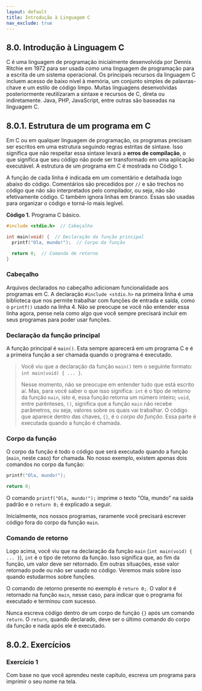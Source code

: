 ```yaml
---
layout: default
title: Introdução à Linguagem C
nav_exclude: true
---
```


## 8.0. Introdução à Linguagem C

C é uma linguagem de programação inicialmente desenvolvida por Dennis Ritchie em 1972 para ser usada como uma linguagem de programação para a escrita de um sistema operacional. Os principais recursos da linguagem C incluem acesso de baixo nível à memória, um conjunto simples de palavras-chave e um estilo de código limpo. Muitas linguagens desenvolvidas posteriormente reutilizaram a sintaxe e recursos de C, direta ou indiretamente. Java, PHP, JavaScript, entre outras são baseadas na linguagem C.

## 8.0.1. Estrutura de um programa em C

Em C ou em qualquer linguagem de programação, os programas precisam ser escritos em uma estrutura seguindo regras estritas de sintaxe. Isso significa que não respeitar essa sintaxe levará a **erros de compilação**, o que significa que seu código não pode ser transformado em uma aplicação executável. A estrutura de um programa em C é mostrada no Código 1.

A função de cada linha é indicada em um comentário e detalhada logo abaixo do código. Comentários são precedidos por `//` e são trechos no código que não são interpretados pelo compilador, ou seja, não são efetivamente código. C também ignora linhas em branco. Essas são usadas para organizar o código e torná-lo mais legível.

**Código 1.** Programa C básico.

```c
#include <stdio.h>  // Cabeçalho

int main(void) {  // Declaração da função principal
  printf("Ola, mundo!");  // Corpo da função

  return 0;  // Comando de retorno
}
```

### Cabeçalho

Arquivos declarados no cabeçalho adicionam funcionalidade aos programas em C. A declaração `#include <stdio.h>` na primeira linha é uma biblioteca que nos permite trabalhar com funções de entrada e saída, como o `printf()` usado na linha 4. Não se preocupe se você não entender essa linha agora, pense nela como algo que você sempre precisará incluir em seus programas para poder usar funções.

### Declaração da função principal

A função principal é `main()`. Esta sempre aparecerá em um programa C e é a primeira função a ser chamada quando o programa é executado.

> Você viu que a declaração da função `main()` tem o seguinte formato: `int main(void) { ... }`.
>
> Nesse momento, não se preocupe em entender tudo que está escrito aí. Mas, para você saber o que isso significa: `int` é o tipo de retorno da função `main`, isto é, essa função retorna um número inteiro; `void`, entre parênteses, `()`, significa que a função `main` não recebe parâmetros, ou seja, valores sobre os quais vai trabalhar.
> O código que aparece dentro das chaves, `{}`, é o _corpo da função_. Essa parte é executada quando a função é chamada.

### Corpo da função

O corpo da função é todo o código que será executado quando a função (`main`, neste caso) for chamada. No nosso exemplo, existem apenas dois comandos no corpo da função:

```c
printf("Ola, mundo!");

return 0;
```

O comando `printf("Ola, mundo!");` imprime o texto "Ola, mundo" na saída padrão e o `return 0;` é explicado a seguir.

Inicialmente, nos nossos programas, raramente você precisará escrever código fora do corpo da função `main`.

### Comando de retorno

Logo acima, você viu que na declaração da função `main` (`int main(void) { ... }`), `int` é o tipo de retorno da função. Isso significa que, ao fim da função, um valor deve ser retornado. Em outras situações, esse valor retornado pode ou não ser usado no código. Veremos mais sobre isso quando estudarmos sobre funções.

O comando de retorno presente no exemplo é `return 0;`. O valor `0` é retornado na função `main`, nesse caso, para indicar que o programa foi executado e terminou com sucesso.

Nunca escreva código dentro de um corpo de função `{}` após um comando `return`. O `return`, quando declarado, deve ser o último comando do corpo da função e nada após ele é executado.

## 8.0.2. Exercícios

### Exercício 1

Com base no que você aprendeu neste capítulo, escreva um programa para imprimir o seu nome na tela.
